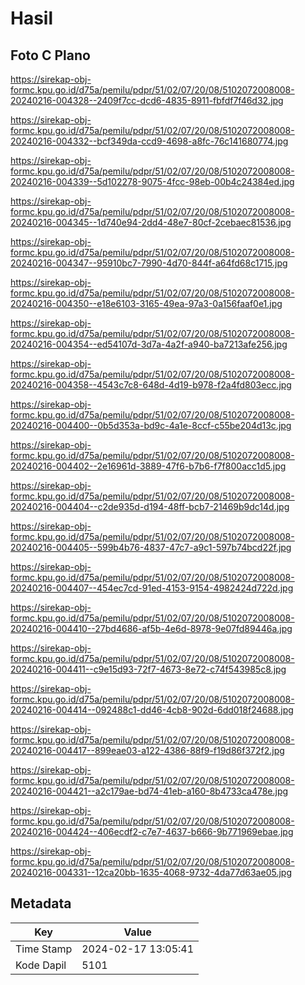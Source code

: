 # Hasil

## Foto C Plano

https://sirekap-obj-formc.kpu.go.id/d75a/pemilu/pdpr/51/02/07/20/08/5102072008008-20240216-004328--2409f7cc-dcd6-4835-8911-fbfdf7f46d32.jpg

https://sirekap-obj-formc.kpu.go.id/d75a/pemilu/pdpr/51/02/07/20/08/5102072008008-20240216-004332--bcf349da-ccd9-4698-a8fc-76c141680774.jpg

https://sirekap-obj-formc.kpu.go.id/d75a/pemilu/pdpr/51/02/07/20/08/5102072008008-20240216-004339--5d102278-9075-4fcc-98eb-00b4c24384ed.jpg

https://sirekap-obj-formc.kpu.go.id/d75a/pemilu/pdpr/51/02/07/20/08/5102072008008-20240216-004345--1d740e94-2dd4-48e7-80cf-2cebaec81536.jpg

https://sirekap-obj-formc.kpu.go.id/d75a/pemilu/pdpr/51/02/07/20/08/5102072008008-20240216-004347--95910bc7-7990-4d70-844f-a64fd68c1715.jpg

https://sirekap-obj-formc.kpu.go.id/d75a/pemilu/pdpr/51/02/07/20/08/5102072008008-20240216-004350--e18e6103-3165-49ea-97a3-0a156faaf0e1.jpg

https://sirekap-obj-formc.kpu.go.id/d75a/pemilu/pdpr/51/02/07/20/08/5102072008008-20240216-004354--ed54107d-3d7a-4a2f-a940-ba7213afe256.jpg

https://sirekap-obj-formc.kpu.go.id/d75a/pemilu/pdpr/51/02/07/20/08/5102072008008-20240216-004358--4543c7c8-648d-4d19-b978-f2a4fd803ecc.jpg

https://sirekap-obj-formc.kpu.go.id/d75a/pemilu/pdpr/51/02/07/20/08/5102072008008-20240216-004400--0b5d353a-bd9c-4a1e-8ccf-c55be204d13c.jpg

https://sirekap-obj-formc.kpu.go.id/d75a/pemilu/pdpr/51/02/07/20/08/5102072008008-20240216-004402--2e16961d-3889-47f6-b7b6-f7f800acc1d5.jpg

https://sirekap-obj-formc.kpu.go.id/d75a/pemilu/pdpr/51/02/07/20/08/5102072008008-20240216-004404--c2de935d-d194-48ff-bcb7-21469b9dc14d.jpg

https://sirekap-obj-formc.kpu.go.id/d75a/pemilu/pdpr/51/02/07/20/08/5102072008008-20240216-004405--599b4b76-4837-47c7-a9c1-597b74bcd22f.jpg

https://sirekap-obj-formc.kpu.go.id/d75a/pemilu/pdpr/51/02/07/20/08/5102072008008-20240216-004407--454ec7cd-91ed-4153-9154-4982424d722d.jpg

https://sirekap-obj-formc.kpu.go.id/d75a/pemilu/pdpr/51/02/07/20/08/5102072008008-20240216-004410--27bd4686-af5b-4e6d-8978-9e07fd89446a.jpg

https://sirekap-obj-formc.kpu.go.id/d75a/pemilu/pdpr/51/02/07/20/08/5102072008008-20240216-004411--c9e15d93-72f7-4673-8e72-c74f543985c8.jpg

https://sirekap-obj-formc.kpu.go.id/d75a/pemilu/pdpr/51/02/07/20/08/5102072008008-20240216-004414--092488c1-dd46-4cb8-902d-6dd018f24688.jpg

https://sirekap-obj-formc.kpu.go.id/d75a/pemilu/pdpr/51/02/07/20/08/5102072008008-20240216-004417--899eae03-a122-4386-88f9-f19d86f372f2.jpg

https://sirekap-obj-formc.kpu.go.id/d75a/pemilu/pdpr/51/02/07/20/08/5102072008008-20240216-004421--a2c179ae-bd74-41eb-a160-8b4733ca478e.jpg

https://sirekap-obj-formc.kpu.go.id/d75a/pemilu/pdpr/51/02/07/20/08/5102072008008-20240216-004424--406ecdf2-c7e7-4637-b666-9b771969ebae.jpg

https://sirekap-obj-formc.kpu.go.id/d75a/pemilu/pdpr/51/02/07/20/08/5102072008008-20240216-004331--12ca20bb-1635-4068-9732-4da77d63ae05.jpg


## Metadata

| Key        | Value               |
| ---------- | ------------------- |
| Time Stamp | 2024-02-17 13:05:41 |
| Kode Dapil | 5101                |



